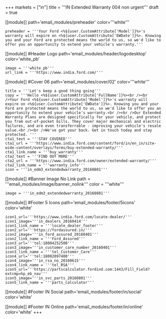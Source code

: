 +++
markets = ["in"]
title = '''IN Extended Warranty 004 non urgent'''
draft = true

[[module]]
path='email_modules/preheader'
color='''white'''

	preheader = '''Your Ford <%${user.CustomAttribute['Model']}%>'s warranty will expire on <%${user.CustomAttribute['EWDate']}%>. Knowing you and your Ford are protected means the world to us, so we'd like to offer you an opportunity to extend your vehicle's warranty.'''
		
[[module]] #Header Logo
path='email_modules/header/logodesktop'
color='white_pb'

	image = '''white_pb'''
	url_link = '''https://www.india.ford.com/'''

[[module]] #Cover 06
path='email_modules/cover/02'
color='''white'''

	title = '''Let's keep a good thing going'''
	copy = '''Hello <%${user.CustomAttribute['FullName']}%><br /><br />Your Ford <%${user.CustomAttribute['Model']}%>'s warranty will expire on <%${user.CustomAttribute['EWDate']}%>. Knowing you and your Ford are protected means the world to us, so we'd like to offer you an opportunity to extend your vehicle's warranty.<br /><br />Our Extended Warranty Plans are designed specifically for your vehicle, and protect you from out-of-pocket bills. They cover major mechanical and electric failures, and are even transferrable - improving your vehicle's resale value.<br /><br />We've got your back. Get in touch today and stay protected. '''
	cta1_text = '''STAY COVERED'''
	cta1_url = '''https://www.india.ford.com/content/ford/in/en_in/site-wide-content/overlays/forms/buy-extended-warranty/'''
	cta1_link_name = '''buy_warranty'''
	cta2_text = '''FIND OUT MORE'''
	cta2_url = '''https://www.india.ford.com/owner/extended-warranty/'''
	cta2_link_name = '''warranty_info'''
	icon = '''in_edm3_extendedwarranty_20160801'''

[[module]] #Banner Image No Link
path = '''email_modules/image/banner_nolink'''
color = '''white'''

	image = '''in_edm3_extendedwarranty_20160801'''

[[module]] #Footer 5 Icons
path='email_modules/footer/5icons'
color='white'

	icon1_url='''https://www.india.ford.com/locate-dealer/'''
	icon1_image='''in_dealers_20160414'''
	icon1_link_name = '''locate_dealer_footer'''
	icon2_url='''https://fordassured.in/'''
	icon2_image='''in_ford_assured_20160401'''
	icon2_link_name = '''Ford_Assured'''
	icon3_url='''tel:18004252500'''
	icon3_image='''in_customer_care_number_20160401'''
	icon3_link_name = '''tel_Customer_Care'''
	icon4_url='''tel:18002097400'''
	icon4_image='''in_rsa_no_20160615'''
	icon4_link_name = '''tel_RSA'''
	icon5_url='''https://partscalculator.fordind.com:1443/Fill_Field?extcmp=hp_eb_nav'''
	icon5_image='''in_svc_parts_20160801'''
	icon5_link_name = '''parts_calculator'''
		
[[module]] #Footer IN Social
path='email_modules/footer/in/social'
color='white'

[[module]] #Footer IN Online
path='email_modules/footer/in/online'
color='white'
+++